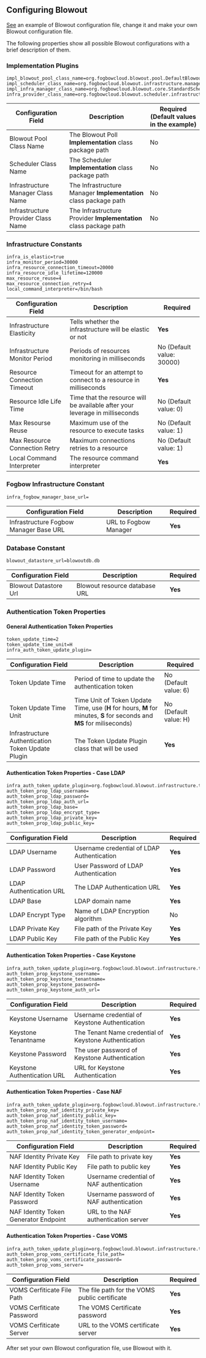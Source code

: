 ## Configuring Blowout
[See](https://github.com/fogbow/arrebol/blob/master/sched.conf.example) an example of Blowout configuration file, change it and make your own Blowout configuration file.

The following properties show all possible Blowout configurations with a brief description of them. 


### Implementation Plugins
	impl_blowout_pool_class_name=org.fogbowcloud.blowout.pool.DefaultBlowoutPool
	impl_scheduler_class_name=org.fogbowcloud.blowout.infrastructure.manager.DefaultInfrastructureManager
	impl_infra_manager_class_name=org.fogbowcloud.blowout.core.StandardScheduler
	infra_provider_class_name=org.fogbowcloud.blowout.scheduler.infrastructure.fogbow.FogbowInfrastructureProvider

Configuration Field | Description | Required (Default values in the example)
-------------------------- | -------------------- | --------
Blowout Pool Class Name | The Blowout Poll **Implementation** class package path | No
Scheduler Class Name | The Scheduler **Implementation** class package path | No
Infrastructure Manager Class Name | The Infrastructure Manager **Implementation** class package path | No
Infrastructure Provider Class Name | The Infrastructure Provider **Implementation** class package path | No


### Infrastructure Constants
	infra_is_elastic=true
	infra_monitor_period=30000
	infra_resource_connection_timeout=20000
	infra_resource_idle_lifetime=120000
	max_resource_reuse=4
	max_resource_connection_retry=4
	local_command_interpreter=/bin/bash

Configuration Field | Description | Required
-------------------------- | -------------------- | ----
Infrastructure Elasticity | Tells whether the infrastructure will be elastic or not | **Yes**
Infrastructure Monitor Period | Periods of resources monitoring in milliseconds | No (Default value: 30000)
Resource Connection Timeout | Timeout for an attempt to connect to a resource in milliseconds | **Yes**
Resource Idle Life Time | Time that the resource will be available after your leverage in milliseconds | No (Default value: 0)
Max Resourse Reuse | Maximum use of the resource to execute tasks | No (Default value: 1)
Max Resource Connection Retry | Maximum connections retries to a resource | No (Default value: 1)
Local Command Interpreter | The resource command interpreter | **Yes**


### Fogbow Infrastructure Constant
	infra_fogbow_manager_base_url=

Configuration Field | Description | Required
-------------------------- | -------------------- | ------
Infrastructure Fogbow Manager Base URL | URL to Fogbow Manager | **Yes**


### Database Constant
	blowout_datastore_url=blowoutdb.db

Configuration Field | Description | Required
-------------------------- | -------------------- | ------
Blowout Datastore Url | Blowout resource database URL | **Yes**


### Authentication Token Properties

#### General Authentication Token Properties
	token_update_time=2
	token_update_time_unit=H
	infra_auth_token_update_plugin=

Configuration Field | Description | Required
-------------------------- | -------------------- | -------
Token Update Time | Period of time to update the authentication token | No (Default value: 6)
Token Update Time Unit | Time Unit of Token Update Time, use (**H** for hours, **M** for minutes, **S** for seconds and **MS** for miliseconds) | No (Default value: H)
Infrastructure Authentication Token Update Plugin | The Token Update Plugin class that will be used | **Yes**


#### Authentication Token Properties - Case LDAP
	infra_auth_token_update_plugin=org.fogbowcloud.blowout.infrastructure.token.LDAPTokenUpdatePlugin
	auth_token_prop_ldap_username=
	auth_token_prop_ldap_password=
	auth_token_prop_ldap_auth_url=
	auth_token_prop_ldap_base=
	auth_token_prop_ldap_encrypt_type=
	auth_token_prop_ldap_private_key=
	auth_token_prop_ldap_public_key=

Configuration Field | Description | Required
-------------------------- | -------------------- | -------
LDAP Username |	Username credential of LDAP Authentication | **Yes**
LDAP Password |	User Password of LDAP Authentication | **Yes**
LDAP Authentication URL | The LDAP Authentication URL | **Yes**
LDAP Base | LDAP domain name | **Yes**
LDAP Encrypt Type | Name of LDAP Encryption algorithm | No
LDAP Private Key | File path of the Private Key | **Yes**
LDAP Public Key | File path of the Public Key | **Yes**


#### Authentication Token Properties - Case Keystone
	infra_auth_token_update_plugin=org.fogbowcloud.blowout.infrastructure.token.KeystoneTokenUpdatePlugin
	auth_token_prop_keystone_username=
	auth_token_prop_keystone_tenantname=
	auth_token_prop_keystone_password=
	auth_token_prop_keystone_auth_url=

Configuration Field | Description | Required
-------------------------- | -------------------- | -------
Keystone Username	| Username credential of Keystone Authentication | **Yes**
Keystone Tenantname	| The Tenant Name credential of Keystone Authentication | **Yes**
Keystone Password |	The user password of Keystone Authentication | **Yes**
Keystone Authentication URL	| URL for Keystone Authentication | **Yes**


#### Authentication Token Properties - Case NAF
	infra_auth_token_update_plugin=org.fogbowcloud.blowout.infrastructure.token.NAFTokenUpdatePlugin
	auth_token_prop_naf_identity_private_key=
	auth_token_prop_naf_identity_public_key=
	auth_token_prop_naf_identity_token_username=
	auth_token_prop_naf_identity_token_password=
	auth_token_prop_naf_identity_token_generator_endpoint=

Configuration Field | Description | Required
-------------------------- | -------------------- | -------
NAF Identity Private Key | File path to private key | **Yes**
NAF Identity Public Key	| File path to public key | **Yes**
NAF Identity Token Username	| Username credential of NAF authentication | **Yes**
NAF Identity Token Password	| Username password of NAF authentication | **Yes**
NAF Identity Token Generator Endpoint	| URL to the NAF authentication server | **Yes**


#### Authentication Token Properties - Case VOMS
	infra_auth_token_update_plugin=org.fogbowcloud.blowout.infrastructure.token.VOMSTokenUpdatePlugin
	auth_token_prop_voms_certificate_file_path=
	auth_token_prop_voms_certificate_password=
	auth_token_prop_voms_server=

Configuration Field | Description | Required
-------------------------- | -------------------- | -------
VOMS Cerfiticate File Path | The file path for the VOMS public certificate | **Yes**
VOMS Cerfiticate Password | The VOMS Certificate password | **Yes**
VOMS Cerfiticate Server	| URL to the VOMS certificate server | **Yes**


After set your own Blowout configuration file, use Blowout with it.
